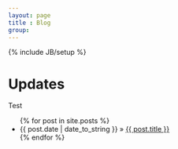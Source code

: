 ```yaml
---
layout: page
title : Blog
group: 
---
```

{% include JB/setup %}

# Updates

Test

<ul class="posts">
   {% for post in site.posts %}
     <li><span>{{ post.date | date_to_string }}</span> &raquo; <a href="{{ BASE_PATH }}{{ post.url }}">{{ post.title }}</a></li>
   {% endfor %}
</ul>
